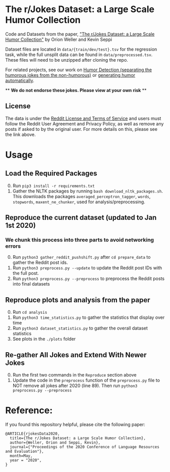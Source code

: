 # The r/Jokes Dataset: a Large Scale Humor Collection
Code and Datasets from the paper, ["The r/Jokes Dataset: a Large Scale Humor Collection"](https://www.aclweb.org/anthology/2020.lrec-1.753/) by Orion Weller and Kevin Seppi

Dataset files are located in `data/{train/dev/test}.tsv` for the regression task, while the full unsplit data can be found in `data/preprocessed.tsv`.  These files will need to be unzipped after cloning the repo.

For related projects, see our work on [Humor Detection (separating the humorous jokes from the non-humorous)](https://github.com/orionw/RedditHumorDetection) or [generating humor automatically](https://github.com/orionw/humorTranslate).

** **We do not endorse these jokes. Please view at your own risk** **

## License
The data is under the [Reddit License and Terms of Service](https://www.reddit.com/wiki/api-terms) and users must follow the Reddit User Agreement and Privacy Policy, as well as remove any posts if asked to by the original user.  For more details on this, please see the link above.  

# Usage
## Load the Required Packages
0. Run `pip3 install -r requirements.txt`
1. Gather the NLTK packages by running `bash download_nltk_packages.sh`.  This downloads the packages `averaged_perceptron_tagger`, `words`, `stopwords`, `maxent_ne_chunker`, used for analysis/preprocessing.

## Reproduce the current dataset (updated to Jan 1st 2020)
### We chunk this process into three parts to avoid networking errors
0. Run `python3 gather_reddit_pushshift.py` after `cd prepare_data` to gather the Reddit post ids.
1. Run `python3 preprocess.py --update` to update the Reddit post IDs with the full post.
2. Run `python3 preprocess.py --preprocess` to preprocess the Reddit posts into final datasets

## Reproduce plots and analysis from the paper
0. Run `cd analysis`
1. Run `python3 time_statistics.py` to gather the statistics that display over time
2. Run `python3 dataset_statistics.py` to gather the overall dataset statistics
3. See plots in the `./plots` folder

## Re-gather All Jokes and Extend With Newer Jokes 
0. Run the first two commands in the `Reproduce` section above
1. Update the code in the `preprocess` function of the `preprocess.py` file to NOT remove all jokes after 2020 (line 89).  Then run `python3 preprocess.py --preprocess`

# Reference:
If you found this repository helpful, please cite the following paper:
```
@ARTICLE{rjokesData2020,
  title={The r/Jokes Dataset: a Large Scale Humor Collection},
  author={Weller, Orion and Seppi, Kevin},
  journal={"Proceedings of the 2020 Conference of Language Resources and Evaluation"},
  month=May,
  year = "2020",
}
